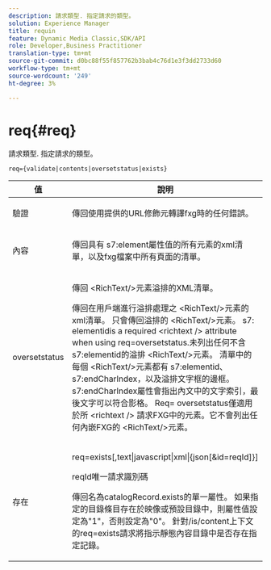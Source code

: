 ```yaml
---
description: 請求類型. 指定請求的類型。
solution: Experience Manager
title: requin
feature: Dynamic Media Classic,SDK/API
role: Developer,Business Practitioner
translation-type: tm+mt
source-git-commit: d0bc88f55f857762b3bab4c76d1e3f3dd2733d60
workflow-type: tm+mt
source-wordcount: '249'
ht-degree: 3%

---
```



# req{#req}

請求類型. 指定請求的類型。

`req={validate|contents|oversetstatus|exists}`

<table id="table_F39239E5244746DB9F253BB0D5E85D54"> 
 <thead> 
  <tr> 
   <th colname="col1" class="entry"> 值 </th> 
   <th colname="col2" class="entry"> 說明 </th> 
  </tr> 
 </thead>
 <tbody> 
  <tr> 
   <td colname="col1"> <p> <span class="codeph"> 驗證</span> </p> </td> 
   <td colname="col2"> <p> 傳回使用提供的URL修飾元轉譯fxg時的任何錯誤。 </p> </td> 
  </tr> 
  <tr> 
   <td colname="col1"> <p> <span class="codeph"> 內容</span> </p> </td> 
   <td colname="col2"> <p> 傳回具有<span class="codeph"> s7:element</span>屬性值的所有元素的xml清單，以及fxg檔案中所有頁面的清單。 </p> </td> 
  </tr> 
  <tr> 
   <td colname="col1"> <p> <span class="codeph"> oversetstatus</span> </p> </td> 
   <td colname="col2"> <p>傳回<span class="codeph"> &lt;RichText/&gt;</span>元素溢排的XML清單。 </p> <p>傳回在用戶端進行溢排處理之<span class="+ topic/ph pr-d/codeph codeph"> &lt;RichText/&gt;</span>元素的xml清單。 只會傳回溢排的<span class="+ topic/ph pr-d/codeph codeph"> &lt;RichText/&gt;</span>元素。 <span class="+ topic/ph pr-d/codeph codeph"> s7:</span> elementidis a required  <span class="+ topic/ph pr-d/codeph codeph"> &lt;richtext /&gt;</span> attribute when using  <span class="+ topic/ph pr-d/codeph codeph"> req=oversetstatus</span>.未列出任何不含<span class="+ topic/ph pr-d/codeph codeph"> s7:elementid</span>的溢排<span class="+ topic/ph pr-d/codeph codeph"> &lt;RichText/&gt;</span>元素。 清單中的每個<span class="+ topic/ph pr-d/codeph codeph"> &lt;RichText/&gt;</span>元素都有<span class="+ topic/ph pr-d/codeph codeph"> s7:elementid</span>、<span class="+ topic/ph pr-d/codeph codeph"> s7:endCharIndex</span>，以及溢排文字框的邊框。 <span class="+ topic/ph pr-d/codeph codeph"> s7:endCharIndex</span>屬性會指出內文中的文字索引，最後文字可以符合影格。 <span class="+ topic/ph pr-d/codeph codeph"> Req=</span> oversetstatus僅適用於所 <span class="+ topic/ph pr-d/codeph codeph"> &lt;richtext /&gt;</span> 請求FXG中的元素。它不會列出任何內嵌FXG的<span class="+ topic/ph pr-d/codeph codeph"> &lt;RichText/&gt;</span>元素。 </p> </td> 
  </tr> 
  <tr> 
   <td colname="col1"> <p> <span class="codeph"> 存在</span> </p> </td> 
   <td colname="col2"> <p> <span class="codeph"> req=exists[,text|javascript|xml|{json[&amp;id=reqId]}]</span> </p> <p>reqId唯一請求識別碼 </p> <p>傳回名為catalogRecord.exists的單一屬性。 如果指定的目錄條目存在於映像或預設目錄中，則屬性值設定為"1"，否則設定為"0"。 針對/is/content上下文的req=exists請求將指示靜態內容目錄中是否存在指定記錄。 </p> </td> 
  </tr> 
 </tbody> 
</table>

